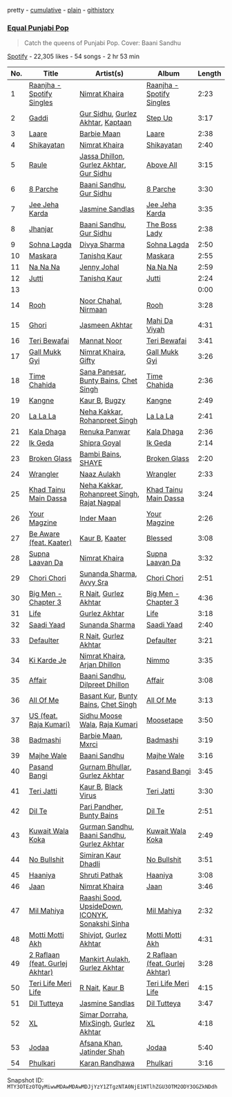 pretty - [cumulative](/playlists/cumulative/37i9dQZF1DWSElo6PPUdZk.md) - [plain](/playlists/plain/37i9dQZF1DWSElo6PPUdZk) - [githistory](https://github.githistory.xyz/mackorone/spotify-playlist-archive/blob/main/playlists/plain/37i9dQZF1DWSElo6PPUdZk)

### [Equal Punjabi Pop](https://open.spotify.com/playlist/37i9dQZF1DWSElo6PPUdZk)

> Catch the queens of Punjabi Pop\. Cover: Baani Sandhu

[Spotify](https://open.spotify.com/user/spotify) - 22,305 likes - 54 songs - 2 hr 53 min

| No. | Title | Artist(s) | Album | Length |
|---|---|---|---|---|
| 1 | [Raanjha \- Spotify Singles](https://open.spotify.com/track/2Xi2rN0Awghch9seTfDmge) | [Nimrat Khaira](https://open.spotify.com/artist/0ea0y5ZxnN5TbEDzNtx5Fk) | [Raanjha \- Spotify Singles](https://open.spotify.com/album/644jvb8ZYS8ySgtUrXM8T0) | 2:23 |
| 2 | [Gaddi](https://open.spotify.com/track/408tsYRN9p77OQvpWouhWj) | [Gur Sidhu](https://open.spotify.com/artist/0QntOArZgiNHoemAzwJPu5), [Gurlez Akhtar](https://open.spotify.com/artist/55kkrbuMkdzPGD7YGA6xrJ), [Kaptaan](https://open.spotify.com/artist/0F4kRjMBP6NrjpEBEoL0Xb) | [Step Up](https://open.spotify.com/album/3r4E0LF4sCrql6Z9TV7nNO) | 3:17 |
| 3 | [Laare](https://open.spotify.com/track/4L6h1muuapCakyu81caEVN) | [Barbie Maan](https://open.spotify.com/artist/0wsuu0i3CbgYaormvhnXat) | [Laare](https://open.spotify.com/album/0o667wDHfJ9lPRl3T1q7iw) | 2:38 |
| 4 | [Shikayatan](https://open.spotify.com/track/4M0gBdxmNHpFql2o3lre9t) | [Nimrat Khaira](https://open.spotify.com/artist/0ea0y5ZxnN5TbEDzNtx5Fk) | [Shikayatan](https://open.spotify.com/album/392bVyibCeU6hQJN494LoW) | 2:40 |
| 5 | [Raule](https://open.spotify.com/track/1IDO3YDXZEpBIT53R6QJSe) | [Jassa Dhillon](https://open.spotify.com/artist/2vJvM1hPBYqDoGBje0kRMd), [Gurlez Akhtar](https://open.spotify.com/artist/55kkrbuMkdzPGD7YGA6xrJ), [Gur Sidhu](https://open.spotify.com/artist/0QntOArZgiNHoemAzwJPu5) | [Above All](https://open.spotify.com/album/5MIukl4CU37RkKANzs0UbG) | 3:15 |
| 6 | [8 Parche](https://open.spotify.com/track/42ETKyApzUl8hTtytFAjen) | [Baani Sandhu](https://open.spotify.com/artist/3tDW6dCyLHiuOq5eKnHCW3), [Gur Sidhu](https://open.spotify.com/artist/0QntOArZgiNHoemAzwJPu5) | [8 Parche](https://open.spotify.com/album/5vMZWQdiqWB8iaeqnBfdRu) | 3:30 |
| 7 | [Jee Jeha Karda](https://open.spotify.com/track/71jkE3pPYmg8v0nrU8Mhn1) | [Jasmine Sandlas](https://open.spotify.com/artist/0mJDQBWytBhOh5JB1DOQ1c) | [Jee Jeha Karda](https://open.spotify.com/album/1xYMYWzzEYlV1yxpjDYojp) | 3:35 |
| 8 | [Jhanjar](https://open.spotify.com/track/5HOzhBs1Oos4eAadzqmjhy) | [Baani Sandhu](https://open.spotify.com/artist/3tDW6dCyLHiuOq5eKnHCW3), [Gur Sidhu](https://open.spotify.com/artist/0QntOArZgiNHoemAzwJPu5) | [The Boss Lady](https://open.spotify.com/album/6RIkd4UrDkJ1N0BUvtuhy3) | 2:38 |
| 9 | [Sohna Lagda](https://open.spotify.com/track/3DIHLEEI2qMVvUi7HNFUWF) | [Divya Sharma](https://open.spotify.com/artist/3Mwru9VTzxMpJQT6J85kEM) | [Sohna Lagda](https://open.spotify.com/album/50wVYIfIIi0TssIiqHcCxH) | 2:50 |
| 10 | [Maskara](https://open.spotify.com/track/2Ln1OxWuG3xTzWDl6DNcsy) | [Tanishq Kaur](https://open.spotify.com/artist/3WooYZ0DIopSIa80iyL16E) | [Maskara](https://open.spotify.com/album/3AGGLTvJpKLcOW6EdZMvuY) | 2:55 |
| 11 | [Na Na Na](https://open.spotify.com/track/6BXzT27RykmZwNSXDffi7j) | [Jenny Johal](https://open.spotify.com/artist/7wM3DMc1NCh9sjDrUf3QOd) | [Na Na Na](https://open.spotify.com/album/1uVZpHsFhGt48a5b8awBPm) | 2:59 |
| 12 | [Jutti](https://open.spotify.com/track/1SdkVBaXo4tplWhol6POlM) | [Tanishq Kaur](https://open.spotify.com/artist/3WooYZ0DIopSIa80iyL16E) | [Jutti](https://open.spotify.com/album/5kSBVzFYKKRpa1OX6yTErb) | 2:24 |
| 13 | [](https://open.spotify.com/track/3HhzqHPEN33a5UCKSfZpgi) | [](https://open.spotify.com/artist/0LyfQWJT6nXafLPZqxe9Of) | [](https://open.spotify.com/album/2jw92hf4mnISbYywvU3Anj) | 0:00 |
| 14 | [Rooh](https://open.spotify.com/track/2HuoVplD1lLM8WYUVDd3gE) | [Noor Chahal](https://open.spotify.com/artist/5nB8qMUrfdM3RTVIhLTmQK), [Nirmaan](https://open.spotify.com/artist/3yCmFr0jQ0hRoaEjpp7Clh) | [Rooh](https://open.spotify.com/album/5obWYzYO5TQJkIoWBx4OHG) | 3:28 |
| 15 | [Ghori](https://open.spotify.com/track/2NNBsoC80svL6FU8mIhn82) | [Jasmeen Akhtar](https://open.spotify.com/artist/26Nqjj62IAXWZJptGopt9C) | [Mahi Da Viyah](https://open.spotify.com/album/799pGvv7ev2JMIMMy8GJCR) | 4:31 |
| 16 | [Teri Bewafai](https://open.spotify.com/track/67Wsd3HufSj49oZFz1cX11) | [Mannat Noor](https://open.spotify.com/artist/0TxBLummgAxRkxn21HrLDp) | [Teri Bewafai](https://open.spotify.com/album/32GB0B0w1MC5qOfU9jwzBi) | 3:41 |
| 17 | [Gall Mukk Gyi](https://open.spotify.com/track/3DWcDfFX2Hb8oNTD4i67yv) | [Nimrat Khaira](https://open.spotify.com/artist/0ea0y5ZxnN5TbEDzNtx5Fk), [Gifty](https://open.spotify.com/artist/5EI0jTvbMGykhnuTBXGQUQ) | [Gall Mukk Gyi](https://open.spotify.com/album/5rJH6PsvkyknJrB7EnmaxR) | 3:26 |
| 18 | [Time Chahida](https://open.spotify.com/track/4NiXbLYDwnA93pAxOO9fw2) | [Sana Panesar](https://open.spotify.com/artist/6tOoWveZi0RsecgXm6cxKf), [Bunty Bains](https://open.spotify.com/artist/4eHycMGKslAXJLcLO4F82x), [Chet Singh](https://open.spotify.com/artist/5aWkTGq5O45ES0fDFmN1Wv) | [Time Chahida](https://open.spotify.com/album/57YtSUNY9HmiA7aJIhnxLi) | 2:36 |
| 19 | [Kangne](https://open.spotify.com/track/6IF6djka6tJw6Eshve4PIw) | [Kaur B](https://open.spotify.com/artist/43iOhUGMAnS6QbPEUYqkpg), [Bugzy](https://open.spotify.com/artist/4bRpEJ8GG67U3heboTulwI) | [Kangne](https://open.spotify.com/album/5OYsNcPXF0WdYSgJB0zVMp) | 2:49 |
| 20 | [La La La](https://open.spotify.com/track/6dMm31vV30QYSLwpcTPznv) | [Neha Kakkar](https://open.spotify.com/artist/5f4QpKfy7ptCHwTqspnSJI), [Rohanpreet Singh](https://open.spotify.com/artist/0oZUBBe32WUJY1WjGzYEG8) | [La La La](https://open.spotify.com/album/4HLctn0Rgefl2sMIYF0XUU) | 2:41 |
| 21 | [Kala Dhaga](https://open.spotify.com/track/1D7hlxCIxeKvBYUVKTa1P9) | [Renuka Panwar](https://open.spotify.com/artist/2wDTo0nO2ZKJN7VUeGmuyg) | [Kala Dhaga](https://open.spotify.com/album/6vHA6JUcG1QvLcZzRJKRiV) | 2:36 |
| 22 | [Ik Geda](https://open.spotify.com/track/5kJVxhYjXnMaY41pzxAGSw) | [Shipra Goyal](https://open.spotify.com/artist/7gOZcXPfLtLbFgUyHGV7cZ) | [Ik Geda](https://open.spotify.com/album/1zvbkv7kQqID6FoSADfVqv) | 2:14 |
| 23 | [Broken Glass](https://open.spotify.com/track/2c8Zm8l8xL2MIscCLrgHNA) | [Bambi Bains](https://open.spotify.com/artist/2HspNtajToyPB9hjki4CVV), [SHAYE](https://open.spotify.com/artist/5bPXhWvQooHOtG2BpoK6Da) | [Broken Glass](https://open.spotify.com/album/1BtsJ1KnKpCjoTYud3z7EU) | 2:20 |
| 24 | [Wrangler](https://open.spotify.com/track/22J4nmeDNKv8OlaFaqgfpr) | [Naaz Aulakh](https://open.spotify.com/artist/4IM8q4PhjHwrBOdITz0eRi) | [Wrangler](https://open.spotify.com/album/2HRm4krnpq1ZuZc9tInKya) | 2:33 |
| 25 | [Khad Tainu Main Dassa](https://open.spotify.com/track/38SHGnYLRMQJ7MzaU6fkCl) | [Neha Kakkar](https://open.spotify.com/artist/5f4QpKfy7ptCHwTqspnSJI), [Rohanpreet Singh](https://open.spotify.com/artist/0oZUBBe32WUJY1WjGzYEG8), [Rajat Nagpal](https://open.spotify.com/artist/4yxICw7joYAxRI2sTRldLB) | [Khad Tainu Main Dassa](https://open.spotify.com/album/2bN1Z69PB8VSh7K9Omt6By) | 3:24 |
| 26 | [Your Magzine](https://open.spotify.com/track/2jF4EIZ3pznUSAhZt5S2fg) | [Inder Maan](https://open.spotify.com/artist/60YDSyRYFWWvHxmWzqcTvK) | [Your Magzine](https://open.spotify.com/album/3i4t9JHuih70k2K0UfbWK5) | 2:26 |
| 27 | [Be Aware \(feat\. Kaater\)](https://open.spotify.com/track/63y0bDChOJ5rSd7PsxvTun) | [Kaur B](https://open.spotify.com/artist/43iOhUGMAnS6QbPEUYqkpg), [Kaater](https://open.spotify.com/artist/12bMjwsp9WCkVM3kscRAUE) | [Blessed](https://open.spotify.com/album/15c0xFkzJnqo87cqR5sOyu) | 3:08 |
| 28 | [Supna Laavan Da](https://open.spotify.com/track/3tXRp4vdz8lFQNI3r2RAFM) | [Nimrat Khaira](https://open.spotify.com/artist/0ea0y5ZxnN5TbEDzNtx5Fk) | [Supna Laavan Da](https://open.spotify.com/album/1QYyTRzohDG1fi1eUQzOGZ) | 3:32 |
| 29 | [Chori Chori](https://open.spotify.com/track/0XJxjocvgG75ixFM66qxuv) | [Sunanda Sharma](https://open.spotify.com/artist/7AKO4PWJ6ToZVUfA5xmsIY), [Avvy Sra](https://open.spotify.com/artist/4qjiRRFcM4WZ0aJ3IHdWPN) | [Chori Chori](https://open.spotify.com/album/1kBvmOFJyTfZTg4cfGHSUS) | 2:51 |
| 30 | [Big Men \- Chapter 3](https://open.spotify.com/track/2Gz1W4urkGIDOxAdbVP6Lm) | [R Nait](https://open.spotify.com/artist/4buk1Dwc5ynSnOGVeMJOON), [Gurlez Akhtar](https://open.spotify.com/artist/55kkrbuMkdzPGD7YGA6xrJ) | [Big Men \- Chapter 3](https://open.spotify.com/album/69sDC46O5neuNkAYRklSuq) | 4:36 |
| 31 | [Life](https://open.spotify.com/track/2W1iYW6m4hW9EOApubE9Tf) | [Gurlez Akhtar](https://open.spotify.com/artist/55kkrbuMkdzPGD7YGA6xrJ) | [Life](https://open.spotify.com/album/6ezeADqN6YlvTaG5w5Cmv5) | 3:18 |
| 32 | [Saadi Yaad](https://open.spotify.com/track/2lQKUDOOg4TELqOacnHwDt) | [Sunanda Sharma](https://open.spotify.com/artist/7AKO4PWJ6ToZVUfA5xmsIY) | [Saadi Yaad](https://open.spotify.com/album/4y0IjnVoYUKqJIr2uhtff6) | 2:40 |
| 33 | [Defaulter](https://open.spotify.com/track/260lfDzVnZHXmIXIvKUNVz) | [R Nait](https://open.spotify.com/artist/4buk1Dwc5ynSnOGVeMJOON), [Gurlez Akhtar](https://open.spotify.com/artist/55kkrbuMkdzPGD7YGA6xrJ) | [Defaulter](https://open.spotify.com/album/4iGipyYHimj6ZMsAzkhQDQ) | 3:21 |
| 34 | [Ki Karde Je](https://open.spotify.com/track/0NFkqpzm3kisw9cG8I36Cy) | [Nimrat Khaira](https://open.spotify.com/artist/0ea0y5ZxnN5TbEDzNtx5Fk), [Arjan Dhillon](https://open.spotify.com/artist/64DvMieEUCdrYKmEIhDt8G) | [Nimmo](https://open.spotify.com/album/6npMtWLVcknfO4NdtIX41K) | 3:35 |
| 35 | [Affair](https://open.spotify.com/track/21SBUUtRtPK2x2OLmZCKTP) | [Baani Sandhu](https://open.spotify.com/artist/3tDW6dCyLHiuOq5eKnHCW3), [Dilpreet Dhillon](https://open.spotify.com/artist/5CGQa62CAweD76eHlDmp1m) | [Affair](https://open.spotify.com/album/4ubZpOzmJp9haVbf9F97hy) | 3:08 |
| 36 | [All Of Me](https://open.spotify.com/track/0A2zRkxaVs0pBEphesliW9) | [Basant Kur](https://open.spotify.com/artist/3G2Xtfb5jyShZFe4Xz67y7), [Bunty Bains](https://open.spotify.com/artist/4eHycMGKslAXJLcLO4F82x), [Chet Singh](https://open.spotify.com/artist/5aWkTGq5O45ES0fDFmN1Wv) | [All Of Me](https://open.spotify.com/album/7HWwodmqi6yfhLjwCrwAl3) | 3:13 |
| 37 | [US \(feat\. Raja Kumari\)](https://open.spotify.com/track/36cqlmc53NqlEUqPJdgUOx) | [Sidhu Moose Wala](https://open.spotify.com/artist/4PULA4EFzYTrxYvOVlwpiQ), [Raja Kumari](https://open.spotify.com/artist/5cBFMoMgcAt03YL2r0tS25) | [Moosetape](https://open.spotify.com/album/45ZIondgVoMB84MQQaUo9T) | 3:50 |
| 38 | [Badmashi](https://open.spotify.com/track/3KlknP4eEYwQBpROyQ8EbP) | [Barbie Maan](https://open.spotify.com/artist/0wsuu0i3CbgYaormvhnXat), [Mxrci](https://open.spotify.com/artist/5Us2dsq4VHlfLbKOrskg7K) | [Badmashi](https://open.spotify.com/album/09u7AjthFXfvIKBVoRG4MM) | 3:19 |
| 39 | [Majhe Wale](https://open.spotify.com/track/6w3Ci44LBc9RlJcjy1QYow) | [Baani Sandhu](https://open.spotify.com/artist/3tDW6dCyLHiuOq5eKnHCW3) | [Majhe Wale](https://open.spotify.com/album/6C7vkwRhZtDvmiNokK2v5z) | 3:16 |
| 40 | [Pasand Bangi](https://open.spotify.com/track/0PQkxMXbAWaqRZfdLxeamN) | [Gurnam Bhullar](https://open.spotify.com/artist/45LSiycLy1JsWUMObvPvpX), [Gurlez Akhtar](https://open.spotify.com/artist/55kkrbuMkdzPGD7YGA6xrJ) | [Pasand Bangi](https://open.spotify.com/album/2PJPQ8mRBTPVOreuUDTJ2X) | 3:45 |
| 41 | [Teri Jatti](https://open.spotify.com/track/0teB0ISjZA5hgT0AcxCSqg) | [Kaur B](https://open.spotify.com/artist/43iOhUGMAnS6QbPEUYqkpg), [Black Virus](https://open.spotify.com/artist/3baDngVJ6Eof0PzTWf42lU) | [Teri Jatti](https://open.spotify.com/album/4AgxwN2tyjQzkgnsi7SMSr) | 3:30 |
| 42 | [Dil Te](https://open.spotify.com/track/2UPFPN46lpcpZCSCrPVjad) | [Pari Pandher](https://open.spotify.com/artist/5FacpiPeQOaDKcKXm1UcyA), [Bunty Bains](https://open.spotify.com/artist/4eHycMGKslAXJLcLO4F82x) | [Dil Te](https://open.spotify.com/album/7ymbaDDS8DT9ObivkZ5bco) | 2:51 |
| 43 | [Kuwait Wala Koka](https://open.spotify.com/track/6rqCGWzwW10e370MIA4lWW) | [Gurman Sandhu](https://open.spotify.com/artist/5ugj60Brzgzl1h08AjGlKN), [Baani Sandhu](https://open.spotify.com/artist/3tDW6dCyLHiuOq5eKnHCW3), [Gurlez Akhtar](https://open.spotify.com/artist/55kkrbuMkdzPGD7YGA6xrJ) | [Kuwait Wala Koka](https://open.spotify.com/album/5Gst6VK89e4LeTHOT0CvAQ) | 2:49 |
| 44 | [No Bullshit](https://open.spotify.com/track/4pHNcvzZ5lnCJCJzxfFBZn) | [Simiran Kaur Dhadli](https://open.spotify.com/artist/6HDjrqj5bbSESYOj89PtP9) | [No Bullshit](https://open.spotify.com/album/1FjzgqFWa03yqQ46NKOeSS) | 3:51 |
| 45 | [Haaniya](https://open.spotify.com/track/01rsvFmtiW3Cr5oMW1RA9m) | [Shruti Pathak](https://open.spotify.com/artist/3wZBspj86lRk2XLf4gfnSE) | [Haaniya](https://open.spotify.com/album/6EMMY5bwElZSSlwzw8XNA7) | 3:08 |
| 46 | [Jaan](https://open.spotify.com/track/3WYzyafR47qwO5w2UtzFv9) | [Nimrat Khaira](https://open.spotify.com/artist/0ea0y5ZxnN5TbEDzNtx5Fk) | [Jaan](https://open.spotify.com/album/6BjpagtcyuPWjTAPxzPHNv) | 3:46 |
| 47 | [Mil Mahiya](https://open.spotify.com/track/0Jed0U2VlUbQCrQwwexzaf) | [Raashi Sood](https://open.spotify.com/artist/0ZEiDnkNsdY6IXWUjWuBU2), [UpsideDown](https://open.spotify.com/artist/0Vjwka9dESqFMtbXD1phDu), [ICONYK](https://open.spotify.com/artist/53jFDJeDG6WGvjeiuw8RAE), [Sonakshi Sinha](https://open.spotify.com/artist/7Bs820pxTkAddFJ3O6WhKi) | [Mil Mahiya](https://open.spotify.com/album/4Ornr7ayLqytC7uxcof214) | 2:32 |
| 48 | [Motti Motti Akh](https://open.spotify.com/track/0v3H1kONrK6OKwE1elBYhZ) | [Shivjot](https://open.spotify.com/artist/1CluO4PWr2z45POcQ92ZPs), [Gurlez Akhtar](https://open.spotify.com/artist/55kkrbuMkdzPGD7YGA6xrJ) | [Motti Motti Akh](https://open.spotify.com/album/54Ae2VjBhWonYo029f32Rb) | 4:31 |
| 49 | [2 Raflaan \(feat\. Gurlej Akhtar\)](https://open.spotify.com/track/76TcsS8szd8ZQjwnz78xg9) | [Mankirt Aulakh](https://open.spotify.com/artist/3uHUKCspaCzAab9A3LlGAr), [Gurlez Akhtar](https://open.spotify.com/artist/55kkrbuMkdzPGD7YGA6xrJ) | [2 Raflaan \(feat\. Gurlej Akhtar\)](https://open.spotify.com/album/7GU2LBCmdNCMJzLTxuPAiR) | 3:28 |
| 50 | [Teri Life Meri Life](https://open.spotify.com/track/7jdPeLhBFX1hfWeTIpuQpP) | [R Nait](https://open.spotify.com/artist/4buk1Dwc5ynSnOGVeMJOON), [Kaur B](https://open.spotify.com/artist/43iOhUGMAnS6QbPEUYqkpg) | [Teri Life Meri Life](https://open.spotify.com/album/0hoQ82I5Q8Qi2NUnYSbpim) | 4:15 |
| 51 | [Dil Tutteya](https://open.spotify.com/track/48IF4LGpBuSitHqaiPua95) | [Jasmine Sandlas](https://open.spotify.com/artist/0mJDQBWytBhOh5JB1DOQ1c) | [Dil Tutteya](https://open.spotify.com/album/0VT9ERykGHCBKSn2eqbFAg) | 3:47 |
| 52 | [XL](https://open.spotify.com/track/4yZzVCseQLtDE22MKGUWM2) | [Simar Dorraha](https://open.spotify.com/artist/51awvxzfYz80ygO4RQpTte), [MixSingh](https://open.spotify.com/artist/05dG9pMLRWenxzvSmefE6U), [Gurlez Akhtar](https://open.spotify.com/artist/55kkrbuMkdzPGD7YGA6xrJ) | [XL](https://open.spotify.com/album/3y6GVmi0H1okw1pXQ1zdm1) | 4:18 |
| 53 | [Jodaa](https://open.spotify.com/track/7t8oWuQ4zBK4Sq5tO2HQCq) | [Afsana Khan](https://open.spotify.com/artist/4z0z82pXirH1TrygipQlOo), [Jatinder Shah](https://open.spotify.com/artist/4vGVzTMuXsO1vb5YA8vKEr) | [Jodaa](https://open.spotify.com/album/3yCf6sKeJ0ACymcdGX0vJB) | 5:40 |
| 54 | [Phulkari](https://open.spotify.com/track/1f660M0jwz7F4qlDjTSLmO) | [Karan Randhawa](https://open.spotify.com/artist/3mnR9SJ3hfV6EcrGKH44H9) | [Phulkari](https://open.spotify.com/album/3skDjGnv85nUKxVQknCk2B) | 3:16 |

Snapshot ID: `MTY3OTEzOTQyMiwwMDAwMDAwMDJjYzY1ZTgzNTA0NjE1NTlhZGU3OTM2ODY3OGZkNDdh`
